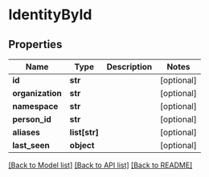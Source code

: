 # IdentityById

## Properties
Name | Type | Description | Notes
------------ | ------------- | ------------- | -------------
**id** | **str** |  | [optional] 
**organization** | **str** |  | [optional] 
**namespace** | **str** |  | [optional] 
**person_id** | **str** |  | [optional] 
**aliases** | **list[str]** |  | [optional] 
**last_seen** | **object** |  | [optional] 

[[Back to Model list]](../README.md#documentation-for-models) [[Back to API list]](../README.md#documentation-for-api-endpoints) [[Back to README]](../README.md)

